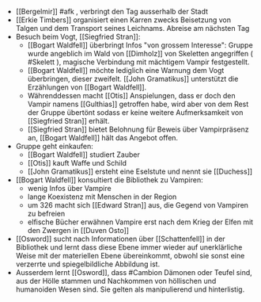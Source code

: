 - [[Bergelmir]] #afk , verbringt den Tag ausserhalb der Stadt
- [[Erkie Timbers]] organisiert einen Karren zwecks Beisetzung von Talgen und dem Transport seines Leichnams. Abreise am nächsten Tag
- Besuch beim Vogt, [[Siegfried Stran]]:
	- [[Bogart Waldfell]] überbringt Infos "von grossem Interesse": Gruppe wurde angeblich im Wald von [[Dimholz]] von Skeletten angegriffen ( #Skelett ), magische Verbindung mit mächtigem Vampir festgestellt.
	- [[Bogart Waldfell]] möchte lediglich eine Warnung dem Vogt überbringen, dieser zweifelt. [[John Gramatikus]] unterstützt die Erzählungen von [[Bogart Waldfell]].
	- Währenddessen macht [[Otis]] Anspielungen, dass er doch den Vampir namens [[Gulthias]] getroffen habe, wird aber von dem Rest der Gruppe übertönt sodass er keine weitere Aufmerksamkeit von [[Siegfried Stran]] erhält.
	- [[Siegfried Stran]] bietet Belohnung für Beweis über Vampirpräsenz an, [[Bogart Waldfell]] hält das Angebot offen.
- Gruppe geht einkaufen:
	- [[Bogart Waldfell]] studiert Zauber
	- [[Otis]] kauft Waffe und Schild
	- [[John Gramatikus]] ersteht eine Eselstute und nennt sie [[Duchess]]
- [[Bogart Waldfell]] konsultiert die Bibliothek zu Vampiren:
	- wenig Infos über Vampire
	- lange Koexistenz mit Menschen in der Region
	- um 326 macht sich [[Edward Stran]] aus, die Gegend von Vampiren zu befreien
	- elfische Bücher erwähnen Vampire erst nach dem Krieg der Elfen mit den Zwergen in [[Duven Osto]]
- [[Osword]] sucht nach Informationen über [[Schattenfell]] in der Bibliothek und lernt dass diese Ebene immer wieder auf unerklärliche Weise mit der materiellen Ebene übereinkommt, obwohl sie sonst eine verzerrte und spiegelbildliche Abbildung ist.
- Ausserdem lernt [[Osword]], dass #Cambion  Dämonen oder Teufel sind, aus der Hölle stammen und Nachkommen von höllischen und humanoiden Wesen sind. Sie gelten als manipulierend und hinterlistig.